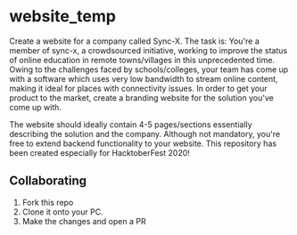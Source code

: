 # website_temp
Create a website for a company called Sync-X. The task is:
You're a member of sync-x, a crowdsourced initiative, working to improve the status of online education in remote towns/villages in this unprecedented time. Owing to the challenges faced by schools/colleges, your team has come up with a software which uses very low bandwidth to stream online content, making it ideal for places with connectivity issues. In order to get your product to the market, create a branding website for the solution you've come up with.

The website should ideally contain 4-5 pages/sections essentially describing the solution and the company. Although not mandatory, you're free to extend backend functionality to your website.
This repository has been created especially for HacktoberFest 2020!
## Collaborating 
1. Fork this repo
2. Clone it onto your PC.
3. Make the changes and open a PR 
